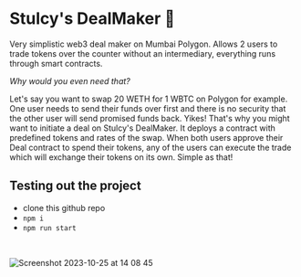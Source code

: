 # Stulcy's DealMaker 🤝

Very simplistic web3 deal maker on Mumbai Polygon. Allows 2 users to trade tokens over the counter without an intermediary, everything runs through smart contracts.

*Why would you even need that?*

Let's say you want to swap 20 WETH for 1 WBTC on Polygon for example. One user needs to send their funds over first and there is no security that the other user will send promised funds back. Yikes! That's why you might want to initiate a deal on Stulcy's DealMaker. It deploys a contract with predefined tokens and rates of the swap. When both users approve their Deal contract to spend their tokens, any of the users can execute the trade which will exchange their tokens on its own. Simple as that!

## Testing out the project
- clone this github repo
- ```npm i```
- ```npm run start```
<br />


![Screenshot 2023-10-25 at 14 08 45](https://github.com/Stulcy/deal_maker/assets/73637387/6a7cd243-ab83-4b48-a54a-b901616316e4)
